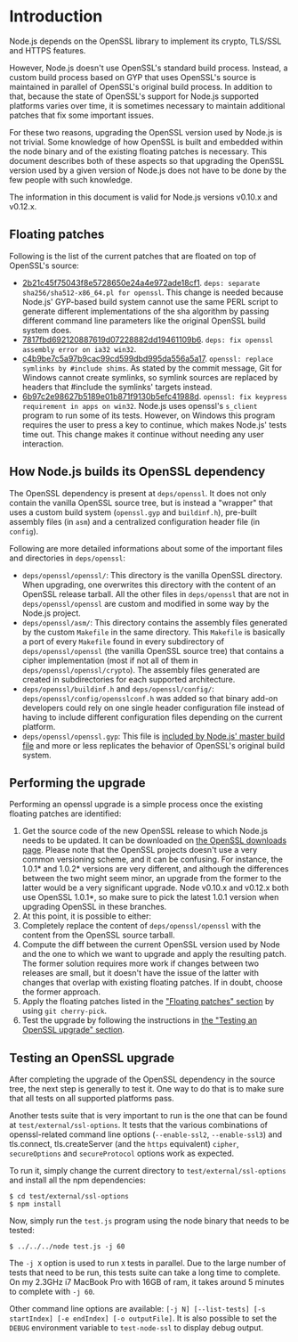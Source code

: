 # Introduction

Node.js depends on the OpenSSL library to implement its crypto, TLS/SSL and HTTPS features.

However, Node.js doesn't use OpenSSL's standard build process. Instead, a custom build process based on GYP that uses OpenSSL's source is maintained in parallel of OpenSSL's original build process. In addition to that, because the state of OpenSSL's support for Node.js supported platforms varies over time, it is sometimes necessary to maintain additional patches that fix some important issues.

For these two reasons, upgrading the OpenSSL version used by Node.js is not trivial. Some knowledge of how OpenSSL is built and embedded within the node binary and of the existing floating patches is necessary. This document describes both of these aspects so that upgrading the OpenSSL version used by a given version of Node.js does not have to be done by the few people with such knowledge.

The information in this document is valid for Node.js versions v0.10.x and v0.12.x.

## Floating patches

Following is the list of the current patches that are floated on top of OpenSSL's source:
* [2b21c45f75043f8e5728650e24a4e972ade18cf1](https://github.com/joyent/node/commit/2b21c45f75043f8e5728650e24a4e972ade18cf1). `deps: separate sha256/sha512-x86_64.pl for openssl`. This change is needed because Node.js' GYP-based build system cannot use the same PERL script to generate different implementations of the sha algorithm by passing different command line parameters like the original OpenSSL build system does.
* [7817fbd692120887619d07228882dd19461109b6](https://github.com/joyent/node/commit/7817fbd692120887619d07228882dd19461109b6). `deps: fix openssl assembly error on ia32 win32`. 
* [c4b9be7c5a97b9cac99cd599dbd995da556a5a17](https://github.com/joyent/node/commit/c4b9be7c5a97b9cac99cd599dbd995da556a5a17). `openssl: replace symlinks by #include shims`. As stated by the commit message, Git for Windows cannot create symlinks, so symlink sources are replaced by headers that #include the symlinks' targets instead.
* [6b97c2e98627b5189e01b871f9130b5efc41988d](https://github.com/joyent/node/commit/6b97c2e98627b5189e01b871f9130b5efc41988d). `openssl: fix keypress requirement in apps on win32`. Node.js uses openssl's `s_client` program to run some of its tests. However, on Windows this program requires the user to press a key to continue, which makes Node.js' tests time out. This change makes it continue without needing any user interaction.

## How Node.js builds its OpenSSL dependency

The OpenSSL dependency is present at `deps/openssl`. It does not only contain the vanilla OpenSSL source tree, but is instead a "wrapper" that uses a custom build system (`openssl.gyp` and `buildinf.h`), pre-built assembly files (in `asm`) and a centralized configuration header file (in `config`).

Following are more detailed informations about some of the important files and directories in `deps/openssl`:
* `deps/openssl/openssl/`: This directory is the vanilla OpenSSL directory. When upgrading, one overwrites this directory with the content of an OpenSSL release tarball. All the other files in `deps/openssl` that are not in `deps/openssl/openssl` are custom and modified in some way by the Node.js project.
* `deps/openssl/asm/`: This directory contains the assembly files generated by the custom `Makefile` in the same directory. This `Makefile` is basically a port of every `Makefile` found in every subdirectory of `deps/openssl/openssl` (the vanilla OpenSSL source tree) that contains a cipher implementation (most if not all of them in `deps/openssl/openssl/crypto`). The assembly files generated are created in subdirectories for each supported architecture.
* `deps/openssl/buildinf.h` and `deps/openssl/config/`: `deps/openssl/config/opensslconf.h` was added so that binary add-on developers could rely on one single header configuration file instead of having to include different configuration files depending on the current platform.
* `deps/openssl/openssl.gyp`: This file is [included by Node.js' master build file](https://github.com/joyent/node/blob/v0.12.2-release/node.gyp#L203) and more or less replicates the behavior of OpenSSL's original build system.

## Performing the upgrade

Performing an openssl upgrade is a simple process once the existing floating patches are identified:

1. Get the source code of the new OpenSSL release to which Node.js needs to be updated. It can be downloaded on [the OpenSSL downloads page](http://openssl.org/source/). Please note that the OpenSSL projects doesn't use a very common versioning scheme, and it can be confusing. For instance, the 1.0.1* and 1.0.2* versions are very different, and although the differences between the two might seem minor, an upgrade from the former to the latter would be a very significant upgrade. Node v0.10.x and v0.12.x both use OpenSSL 1.0.1*, so make sure to pick the latest 1.0.1 version when upgrading OpenSSL in these branches.
2. At this point, it is possible to either:
  1. Completely replace the content of `deps/openssl/openssl` with the content from the OpenSSL source tarball.
  2. Compute the diff between the current OpenSSL version used by Node and the one to which we want to upgrade and apply the resulting patch.
The former solution requires more work if changes between two releases are small, but it doesn't have the issue of the latter with changes that overlap with existing floating patches. If in doubt, choose the former approach.
3. Apply the floating patches listed in the ["Floating patches" section](#floating-patches) by using `git cherry-pick`.
4. Test the upgrade by following the instructions in [the "Testing an OpenSSL upgrade" section](#testing-an-openssl-upgrade).

## Testing an OpenSSL upgrade

After completing the upgrade of the OpenSSL dependency in the source tree, the next step is generally to test it.
One way to do that is to make sure that all tests on all supported platforms pass.

Another tests suite that is very important to run is the one that can be found at `test/external/ssl-options`. It tests that the various combinations of openssl-related command line options (`--enable-ssl2`, `--enable-ssl3`) and
tls.connect, tls.createServer (and the `https` equivalent) `cipher`, `secureOptions` and `secureProtocol` options work as expected.

To run it, simply change the current directory to `test/external/ssl-options` and install all the npm dependencies:
```
$ cd test/external/ssl-options
$ npm install
```
Now, simply run the `test.js` program using the node binary that needs to be tested:
```
$ ../../../node test.js -j 60
```
The `-j X` option is used to run `X` tests in parallel. Due to the large number of tests that need to be run, this tests suite can take a long time to complete. On my 2.3GHz i7 MacBook Pro with 16GB of ram, it takes around 5 minutes to complete with `-j 60`.

Other command line options are available: `[-j N] [--list-tests] [-s startIndex] [-e endIndex] [-o outputFile]`. 
It is also possible to set the `DEBUG` environment variable to `test-node-ssl` to display debug output.